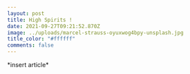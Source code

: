 ```yaml
---
layout: post
title: High Spirits !
date: 2021-09-27T09:21:52.870Z
image: ../uploads/marcel-strauss-oyuxwog4bpy-unsplash.jpg
title_color: "#ffffff"
comments: false
---
```

\*insert article\*